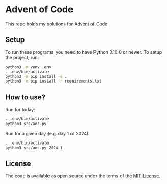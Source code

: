 # Advent of Code

This repo holds my solutions for [Advent of Code](https://adventofcode.com/)

## Setup

To run these programs, you need to have Python 3.10.0 or newer. To setup the project, run:

```bash
python3 -m venv .env
. .env/bin/activate
python3 -m pip install -e .
python3 -m pip install -r requirements.txt
```

## How to use?

Run for today:

```bash
. .env/bin/activate
python3 src/aoc.py
```

Run for a given day (e.g. day 1 of 2024):

```bash
. .env/bin/activate
python3 src/aoc.py 2024 1
```

## License

The code is available as open source under the terms of the [MIT License](https://opensource.org/licenses/MIT).
